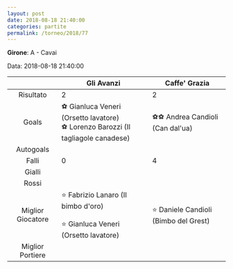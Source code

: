 ```yaml
---
layout: post
date: 2018-08-18 21:40:00
categories: partite
permalink: /torneo/2018/77
---
```

**Girone**: A - Cavai

Data: 2018-08-18 21:40:00

| | Gli Avanzi | Caffe' Grazia |
|:-----:|-----|-----|
Risultato|2|2
Goals|⚽ Gianluca Veneri (Orsetto lavatore)<br/>⚽ Lorenzo Barozzi (Il tagliagole canadese)|⚽⚽ Andrea Candioli (Can dal'ua)<br/>
Autogoals||
Falli|0|4
Gialli||
Rossi||
Miglior Giocatore|⭐ Fabrizio Lanaro (Il bimbo d'oro)<br/><br/>⭐ Gianluca Veneri (Orsetto lavatore)<br/>|⭐ Daniele Candioli (Bimbo del Grest)<br/>
Miglior Portiere||